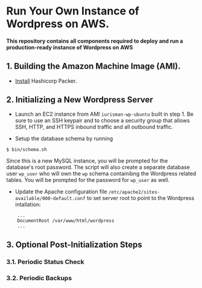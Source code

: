 # Run Your Own Instance of Wordpress on AWS.

#### This repository contains all components required to deploy and run a production-ready instance of Wordpress on AWS

## 1. Building the Amazon Machine Image (AMI).
* [Install](https://developer.hashicorp.com/packer/tutorials/aws-get-started/get-started-install-cli) Hashicorp Packer.



## 2. Initializing a New Wordpress Server
* Launch an EC2 instance from AMI `iurisman-wp-ubuntu` built in step 1. Be sure to use an SSH keypair and to choose 
a security group that allows SSH, HTTP, and HTTPS inbound traffic and all outbound traffic. 


* Setup the database schema by running
```shell
$ bin/schema.sh
```
Since this is a new MySQL instance, you will be prompted for the database's root password. The script will also 
create a separate database user `wp_user` who will own the `wp` schema containibng the Wordpress related tables. 
You will be prompted for the password for `wp_user` as well.

* Update the Apache configuration file `/etc/apache2/sites-available/000-default.conf` to set server root to point
to the Wordpress intallation:
```text
    ...
    DocumentRoot /var/www/html/wordpress
    ...
```

## 3. Optional Post-Initialization Steps
### 3.1. Periodic Status Check
### 3.2. Periodic Backups

